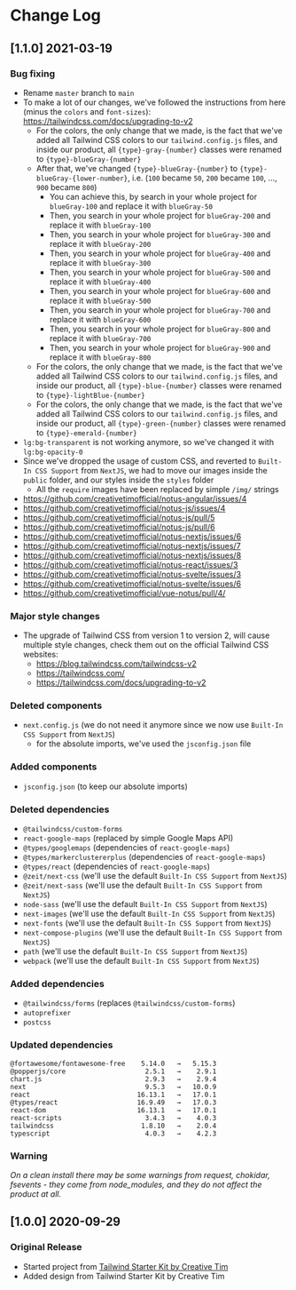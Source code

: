 # Change Log

## [1.1.0] 2021-03-19

### Bug fixing

-   Rename `master` branch to `main`
-   To make a lot of our changes, we've followed the instructions from here
    (minus the `colors` and `font-sizes`):
    https://tailwindcss.com/docs/upgrading-to-v2
    -   For the colors, the only change that we made, is the fact that we've
        added all Tailwind CSS colors to our `tailwind.config.js` files, and
        inside our product, all `{type}-gray-{number}` classes were renamed to
        `{type}-blueGray-{number}`
    -   After that, we've changed `{type}-blueGray-{number}` to
        `{type}-blueGray-{lower-number}`, i.e. (`100` became `50`, `200` became
        `100`, ..., `900` became `800`)
        -   You can achieve this, by search in your whole project for
            `blueGray-100` and replace it with `blueGray-50`
        -   Then, you search in your whole project for `blueGray-200` and
            replace it with `blueGray-100`
        -   Then, you search in your whole project for `blueGray-300` and
            replace it with `blueGray-200`
        -   Then, you search in your whole project for `blueGray-400` and
            replace it with `blueGray-300`
        -   Then, you search in your whole project for `blueGray-500` and
            replace it with `blueGray-400`
        -   Then, you search in your whole project for `blueGray-600` and
            replace it with `blueGray-500`
        -   Then, you search in your whole project for `blueGray-700` and
            replace it with `blueGray-600`
        -   Then, you search in your whole project for `blueGray-800` and
            replace it with `blueGray-700`
        -   Then, you search in your whole project for `blueGray-900` and
            replace it with `blueGray-800`
    -   For the colors, the only change that we made, is the fact that we've
        added all Tailwind CSS colors to our `tailwind.config.js` files, and
        inside our product, all `{type}-blue-{number}` classes were renamed to
        `{type}-lightBlue-{number}`
    -   For the colors, the only change that we made, is the fact that we've
        added all Tailwind CSS colors to our `tailwind.config.js` files, and
        inside our product, all `{type}-green-{number}` classes were renamed to
        `{type}-emerald-{number}`
-   `lg:bg-transparent` is not working anymore, so we've changed it with
    `lg:bg-opacity-0`
-   Since we've dropped the usage of custom CSS, and reverted to
    `Built-In CSS Support` from `NextJS`, we had to move our images inside the
    `public` folder, and our styles inside the `styles` folder
    -   All the `require` images have been replaced by simple `/img/` strings
-   https://github.com/creativetimofficial/notus-angular/issues/4
-   https://github.com/creativetimofficial/notus-js/issues/4
-   https://github.com/creativetimofficial/notus-js/pull/5
-   https://github.com/creativetimofficial/notus-js/pull/6
-   https://github.com/creativetimofficial/notus-nextjs/issues/6
-   https://github.com/creativetimofficial/notus-nextjs/issues/7
-   https://github.com/creativetimofficial/notus-nextjs/issues/8
-   https://github.com/creativetimofficial/notus-react/issues/3
-   https://github.com/creativetimofficial/notus-svelte/issues/3
-   https://github.com/creativetimofficial/notus-svelte/issues/6
-   https://github.com/creativetimofficial/vue-notus/pull/4/

### Major style changes

-   The upgrade of Tailwind CSS from version 1 to version 2, will cause multiple
    style changes, check them out on the official Tailwind CSS websites:
    -   https://blog.tailwindcss.com/tailwindcss-v2
    -   https://tailwindcss.com/
    -   https://tailwindcss.com/docs/upgrading-to-v2

### Deleted components

-   `next.config.js` (we do not need it anymore since we now use
    `Built-In CSS Support` from `NextJS`)
    -   for the absolute imports, we've used the `jsconfig.json` file

### Added components

-   `jsconfig.json` (to keep our absolute imports)

### Deleted dependencies

-   `@tailwindcss/custom-forms`
-   `react-google-maps` (replaced by simple Google Maps API)
-   `@types/googlemaps` (dependencies of `react-google-maps`)
-   `@types/markerclustererplus` (dependencies of `react-google-maps`)
-   `@types/react` (dependencies of `react-google-maps`)
-   `@zeit/next-css` (we'll use the default `Built-In CSS Support` from
    `NextJS`)
-   `@zeit/next-sass` (we'll use the default `Built-In CSS Support` from
    `NextJS`)
-   `node-sass` (we'll use the default `Built-In CSS Support` from `NextJS`)
-   `next-images` (we'll use the default `Built-In CSS Support` from `NextJS`)
-   `next-fonts` (we'll use the default `Built-In CSS Support` from `NextJS`)
-   `next-compose-plugins` (we'll use the default `Built-In CSS Support` from
    `NextJS`)
-   `path` (we'll use the default `Built-In CSS Support` from `NextJS`)
-   `webpack` (we'll use the default `Built-In CSS Support` from `NextJS`)

### Added dependencies

-   `@tailwindcss/forms` (replaces `@tailwindcss/custom-forms`)
-   `autoprefixer`
-   `postcss`

### Updated dependencies

```
@fortawesome/fontawesome-free    5.14.0   →   5.15.3
@popperjs/core                    2.5.1   →    2.9.1
chart.js                          2.9.3   →    2.9.4
next                              9.5.3   →   10.0.9
react                           16.13.1   →   17.0.1
@types/react                    16.9.49   →   17.0.3
react-dom                       16.13.1   →   17.0.1
react-scripts                     3.4.3   →    4.0.3
tailwindcss                      1.8.10   →    2.0.4
typescript                        4.0.3   →    4.2.3
```

### Warning

_On a clean install there may be some warnings from request, chokidar,
fsevents - they come from node_modules, and they do not affect the product at
all._

## [1.0.0] 2020-09-29

### Original Release

-   Started project from
    [Tailwind Starter Kit by Creative Tim](https://www.creative-tim.com/learning-lab/tailwind-starter-kit/presentation?ref=nnjs-changelog)
-   Added design from Tailwind Starter Kit by Creative Tim
